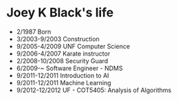 Joey K Black's life
===============

- 2/1987 Born
- 3/2003-9/2003 Construction 
- 9/2005-4/2009 UNF Computer Science
- 9/2006-4/2007 Karate instructor
- 2/2008-10/2008 Security Guard
- 6/2009-~ Software Engineer - NDMS
- 9/2011-12/2011 Introduction to AI
- 9/2011-12/2011 Machine Learning
- 9/2012-12/2012 UF - COT5405: Analysis of Algorithms
